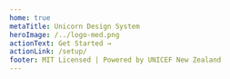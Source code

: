 ```yaml
---
home: true
metaTitle: Unicorn Design System
heroImage: /../logo-med.png
actionText: Get Started →
actionLink: /setup/
footer: MIT Licensed | Powered by UNICEF New Zealand
---
```

